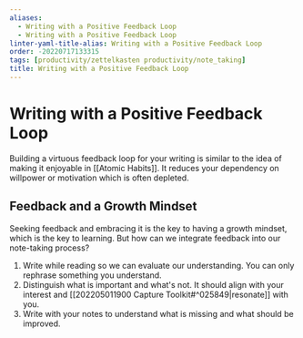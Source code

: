 ```yaml
---
aliases:
  - Writing with a Positive Feedback Loop
  - Writing with a Positive Feedback Loop
linter-yaml-title-alias: Writing with a Positive Feedback Loop
order: -20220717133315
tags: [productivity/zettelkasten productivity/note_taking]
title: Writing with a Positive Feedback Loop
---
```


# Writing with a Positive Feedback Loop

Building a virtuous feedback loop for your writing is similar to the idea of making it enjoyable in [[Atomic Habits]]. It reduces your dependency on willpower or motivation which is often depleted.

## Feedback and a Growth Mindset

Seeking feedback and embracing it is the key to having a growth mindset, which is the key to learning. But how can we integrate feedback into our note-taking process?

1. Write while reading so we can evaluate our understanding. You can only rephrase something you understand.
2. Distinguish what is important and what's not. It should align with your interest and [[202205011900 Capture Toolkit#^025849|resonate]] with you.
3. Write with your notes to understand what is missing and what should be improved.